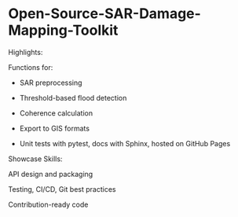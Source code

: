 # Open-Source-SAR-Damage-Mapping-Toolkit
Highlights:

Functions for:

- SAR preprocessing

- Threshold-based flood detection

- Coherence calculation

- Export to GIS formats

- Unit tests with pytest, docs with Sphinx, hosted on GitHub Pages
  
Showcase Skills:

API design and packaging

Testing, CI/CD, Git best practices

Contribution-ready code
